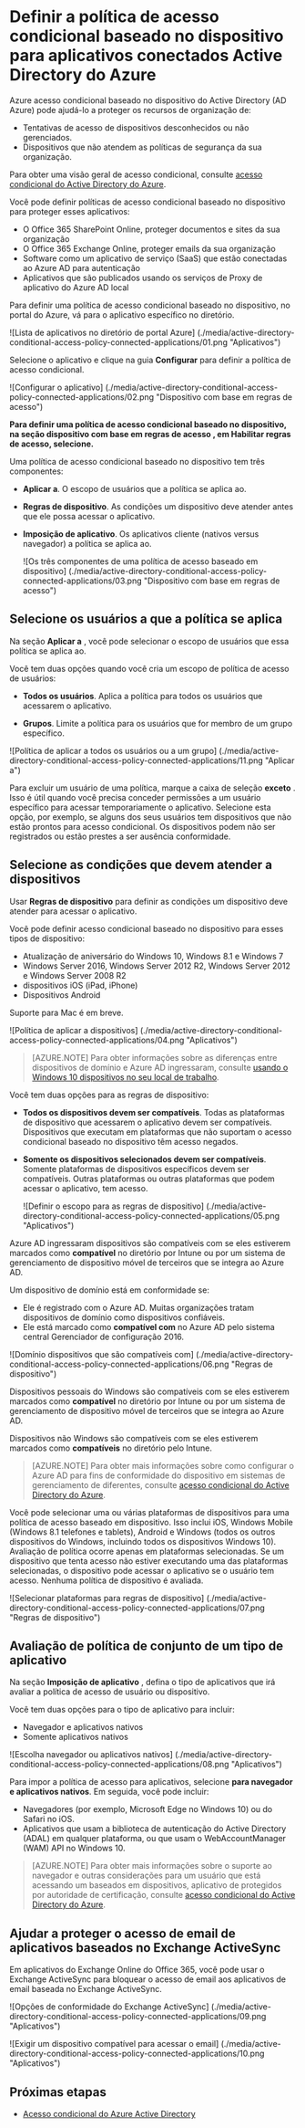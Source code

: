 <properties
    pageTitle="Definir a política de acesso condicional baseado no dispositivo para aplicativos conectados Azure Active Directory | Microsoft Azure"
    description="Definir políticas de acesso condicional baseado no dispositivo para aplicativos do Azure AD conectados."
    services="active-directory"
    documentationCenter=""
    authors="markusvi"
    manager="femila"
    editor=""/>

<tags
    ms.service="active-directory"
    ms.workload="identity"
    ms.tgt_pltfrm="na"
    ms.devlang="na"
    ms.topic="article"
    ms.date="09/14/2016"
    ms.author="markvi"/>


# <a name="set-device-based-conditional-access-policy-for-azure-active-directory-connected-applications"></a>Definir a política de acesso condicional baseado no dispositivo para aplicativos conectados Active Directory do Azure


Azure acesso condicional baseado no dispositivo do Active Directory (AD Azure) pode ajudá-lo a proteger os recursos de organização de:

- Tentativas de acesso de dispositivos desconhecidos ou não gerenciados.
- Dispositivos que não atendem as políticas de segurança da sua organização.

Para obter uma visão geral de acesso condicional, consulte [acesso condicional do Active Directory do Azure](active-directory-conditional-access.md).

Você pode definir políticas de acesso condicional baseado no dispositivo para proteger esses aplicativos:

- O Office 365 SharePoint Online, proteger documentos e sites da sua organização
- O Office 365 Exchange Online, proteger emails da sua organização
- Software como um aplicativo de serviço (SaaS) que estão conectadas ao Azure AD para autenticação
- Aplicativos que são publicados usando os serviços de Proxy de aplicativo do Azure AD local

Para definir uma política de acesso condicional baseado no dispositivo, no portal do Azure, vá para o aplicativo específico no diretório.


  ![Lista de aplicativos no diretório de portal Azure] (./media/active-directory-conditional-access-policy-connected-applications/01.png "Aplicativos")


Selecione o aplicativo e clique na guia **Configurar** para definir a política de acesso condicional.  


  ![Configurar o aplicativo] (./media/active-directory-conditional-access-policy-connected-applications/02.png "Dispositivo com base em regras de acesso")




**Para definir uma política de acesso condicional baseado no dispositivo, na seção **dispositivo com base em regras de acesso** , em **Habilitar regras de acesso**, selecione.**

Uma política de acesso condicional baseado no dispositivo tem três componentes:

- **Aplicar a**. O escopo de usuários que a política se aplica ao.

- **Regras de dispositivo**. As condições um dispositivo deve atender antes que ele possa acessar o aplicativo.

- **Imposição de aplicativo**. Os aplicativos cliente (nativos versus navegador) a política se aplica ao.

  ![Os três componentes de uma política de acesso baseado em dispositivo] (./media/active-directory-conditional-access-policy-connected-applications/03.png "Dispositivo com base em regras de acesso")


## <a name="select-the-users-the-policy-applies-to"></a>Selecione os usuários a que a política se aplica

Na seção **Aplicar a** , você pode selecionar o escopo de usuários que essa política se aplica ao.

Você tem duas opções quando você cria um escopo de política de acesso de usuários:

- **Todos os usuários**. Aplica a política para todos os usuários que acessarem o aplicativo.

- **Grupos**. Limite a política para os usuários que for membro de um grupo específico.

![Política de aplicar a todos os usuários ou a um grupo] (./media/active-directory-conditional-access-policy-connected-applications/11.png "Aplicar a")


 Para excluir um usuário de uma política, marque a caixa de seleção **exceto** . Isso é útil quando você precisa conceder permissões a um usuário específico para acessar temporariamente o aplicativo. Selecione esta opção, por exemplo, se alguns dos seus usuários tem dispositivos que não estão prontos para acesso condicional. Os dispositivos podem não ser registrados ou estão prestes a ser ausência conformidade.


## <a name="select-the-conditions-that-devices-must-meet"></a>Selecione as condições que devem atender a dispositivos

Usar **Regras de dispositivo** para definir as condições um dispositivo deve atender para acessar o aplicativo.

Você pode definir acesso condicional baseado no dispositivo para esses tipos de dispositivo:

- Atualização de aniversário do Windows 10, Windows 8.1 e Windows 7
- Windows Server 2016, Windows Server 2012 R2, Windows Server 2012 e Windows Server 2008 R2
- dispositivos iOS (iPad, iPhone)
- Dispositivos Android

Suporte para Mac é em breve.

  ![Política de aplicar a dispositivos] (./media/active-directory-conditional-access-policy-connected-applications/04.png "Aplicativos")

 >[AZURE.NOTE] Para obter informações sobre as diferenças entre dispositivos de domínio e Azure AD ingressaram, consulte [usando o Windows 10 dispositivos no seu local de trabalho](active-directory-azureadjoin-windows10-devices.md).

Você tem duas opções para as regras de dispositivo:

- **Todos os dispositivos devem ser compatíveis**. Todas as plataformas de dispositivo que acessarem o aplicativo devem ser compatíveis. Dispositivos que executam em plataformas que não suportam o acesso condicional baseado no dispositivo têm acesso negados.

- **Somente os dispositivos selecionados devem ser compatíveis**. Somente plataformas de dispositivos específicos devem ser compatíveis. Outras plataformas ou outras plataformas que podem acessar o aplicativo, tem acesso.

  ![Definir o escopo para as regras de dispositivo] (./media/active-directory-conditional-access-policy-connected-applications/05.png "Aplicativos")

Azure AD ingressaram dispositivos são compatíveis com se eles estiverem marcados como **compatível** no diretório por Intune ou por um sistema de gerenciamento de dispositivo móvel de terceiros que se integra ao Azure AD.

Um dispositivo de domínio está em conformidade se:

- Ele é registrado com o Azure AD. Muitas organizações tratam dispositivos de domínio como dispositivos confiáveis.
- Ele está marcado como **compatível com** no Azure AD pelo sistema central Gerenciador de configuração 2016.

 ![Domínio dispositivos que são compatíveis com] (./media/active-directory-conditional-access-policy-connected-applications/06.png "Regras de dispositivo")

Dispositivos pessoais do Windows são compatíveis com se eles estiverem marcados como **compatível** no diretório por Intune ou por um sistema de gerenciamento de dispositivo móvel de terceiros que se integra ao Azure AD.

Dispositivos não Windows são compatíveis com se eles estiverem marcados como **compatíveis** no diretório pelo Intune.

 >[AZURE.NOTE] Para obter mais informações sobre como configurar o Azure AD para fins de conformidade do dispositivo em sistemas de gerenciamento de diferentes, consulte [acesso condicional do Active Directory do Azure](active-directory-conditional-access.md).


Você pode selecionar uma ou várias plataformas de dispositivos para uma política de acesso baseado em dispositivo. Isso inclui iOS, Windows Mobile (Windows 8.1 telefones e tablets), Android e Windows (todos os outros dispositivos do Windows, incluindo todos os dispositivos Windows 10).
Avaliação de política ocorre apenas em plataformas selecionadas. Se um dispositivo que tenta acesso não estiver executando uma das plataformas selecionadas, o dispositivo pode acessar o aplicativo se o usuário tem acesso. Nenhuma política de dispositivo é avaliada.

![Selecionar plataformas para regras de dispositivo] (./media/active-directory-conditional-access-policy-connected-applications/07.png "Regras de dispositivo")


## <a name="set-policy-evaluation-for-a-type-of-application"></a>Avaliação de política de conjunto de um tipo de aplicativo

Na seção **Imposição de aplicativo** , defina o tipo de aplicativos que irá avaliar a política de acesso de usuário ou dispositivo.

Você tem duas opções para o tipo de aplicativo para incluir:

- Navegador e aplicativos nativos
- Somente aplicativos nativos

![Escolha navegador ou aplicativos nativos] (./media/active-directory-conditional-access-policy-connected-applications/08.png "Aplicativos")

Para impor a política de acesso para aplicativos, selecione **para navegador e aplicativos nativos**. Em seguida, você pode incluir:

- Navegadores (por exemplo, Microsoft Edge no Windows 10) ou do Safari no iOS.
- Aplicativos que usam a biblioteca de autenticação do Active Directory (ADAL) em qualquer plataforma, ou que usam o WebAccountManager (WAM) API no Windows 10.

>[AZURE.NOTE] Para obter mais informações sobre o suporte ao navegador e outras considerações para um usuário que está acessando um baseados em dispositivos, aplicativo de protegidos por autoridade de certificação, consulte [acesso condicional do Active Directory do Azure](active-directory-conditional-access.md).

## <a name="help-protect-email-access-from-exchange-activesync-based-applications"></a>Ajudar a proteger o acesso de email de aplicativos baseados no Exchange ActiveSync

Em aplicativos do Exchange Online do Office 365, você pode usar o Exchange ActiveSync para bloquear o acesso de email aos aplicativos de email baseada no Exchange ActiveSync.

![Opções de conformidade do Exchange ActiveSync] (./media/active-directory-conditional-access-policy-connected-applications/09.png "Aplicativos")

![Exigir um dispositivo compatível para acessar o email] (./media/active-directory-conditional-access-policy-connected-applications/10.png "Aplicativos")


## <a name="next-steps"></a>Próximas etapas

- [Acesso condicional do Azure Active Directory](active-directory-conditional-access.md)
